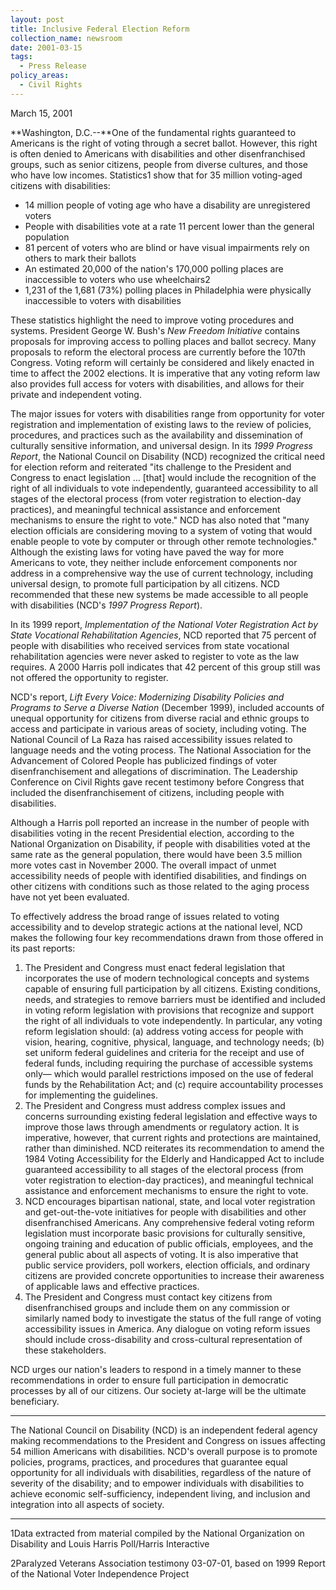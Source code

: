```yaml
---
layout: post
title: Inclusive Federal Election Reform
collection_name: newsroom
date: 2001-03-15
tags:
  - Press Release
policy_areas:
  - Civil Rights
---
```


March 15, 2001

**Washington, D.C.--**One of the fundamental rights guaranteed to Americans is the right of voting through a secret ballot. However, this right is often denied to Americans with disabilities and other disenfranchised groups, such as senior citizens, people from diverse cultures, and those who have low incomes. Statistics1 show that for 35 million voting-aged citizens with disabilities:

- 14 million people of voting age who have a disability are unregistered voters
- People with disabilities vote at a rate 11 percent lower than the general population
- 81 percent of voters who are blind or have visual impairments rely on others to mark their ballots
- An estimated 20,000 of the nation's 170,000 polling places are inaccessible to voters who use wheelchairs2
- 1,231 of the 1,681 (73%) polling places in Philadelphia were physically inaccessible to voters with disabilities

These statistics highlight the need to improve voting procedures and systems. President George W. Bush's *New Freedom Initiative* contains proposals for improving access to polling places and ballot secrecy. Many proposals to reform the electoral process are currently before the 107th Congress. Voting reform will certainly be considered and likely enacted in time to affect the 2002 elections. It is imperative that any voting reform law also provides full access for voters with disabilities, and allows for their private and independent voting.

The major issues for voters with disabilities range from opportunity for voter registration and implementation of existing laws to the review of policies, procedures, and practices such as the availability and dissemination of culturally sensitive information, and universal design. In its *1999 Progress Report*, the National Council on Disability (NCD) recognized the critical need for election reform and reiterated "its challenge to the President and Congress to enact legislation … \[that] would include the recognition of the right of all individuals to vote independently, guaranteed accessibility to all stages of the electoral process (from voter registration to election-day practices), and meaningful technical assistance and enforcement mechanisms to ensure the right to vote." NCD has also noted that "many election officials are considering moving to a system of voting that would enable people to vote by computer or through other remote technologies." Although the existing laws for voting have paved the way for more Americans to vote, they neither include enforcement components nor address in a comprehensive way the use of current technology, including universal design, to promote full participation by all citizens. NCD recommended that these new systems be made accessible to all people with disabilities (NCD's *1997 Progress Report*).

In its 1999 report, *Implementation of the National Voter Registration Act by State Vocational Rehabilitation Agencies*, NCD reported that 75 percent of people with disabilities who received services from state vocational rehabilitation agencies were never asked to register to vote as the law requires. A 2000 Harris poll indicates that 42 percent of this group still was not offered the opportunity to register.

NCD's report, *Lift Every Voice: Modernizing Disability Policies and Programs to Serve a Diverse Nation* (December 1999), included accounts of unequal opportunity for citizens from diverse racial and ethnic groups to access and participate in various areas of society, including voting. The National Council of La Raza has raised accessibility issues related to language needs and the voting process. The National Association for the Advancement of Colored People has publicized findings of voter disenfranchisement and allegations of discrimination. The Leadership Conference on Civil Rights gave recent testimony before Congress that included the disenfranchisement of citizens, including people with disabilities.

Although a Harris poll reported an increase in the number of people with disabilities voting in the recent Presidential election, according to the National Organization on Disability, if people with disabilities voted at the same rate as the general population, there would have been 3.5 million more votes cast in November 2000. The overall impact of unmet accessibility needs of people with identified disabilities, and findings on other citizens with conditions such as those related to the aging process have not yet been evaluated.

To effectively address the broad range of issues related to voting accessibility and to develop strategic actions at the national level, NCD makes the following four key recommendations drawn from those offered in its past reports:

1. The President and Congress must enact federal legislation that incorporates the use of modern technological concepts and systems capable of ensuring full participation by all citizens. Existing conditions, needs, and strategies to remove barriers must be identified and included in voting reform legislation with provisions that recognize and support the right of all individuals to vote independently. In particular, any voting reform legislation should: (a) address voting access for people with vision, hearing, cognitive, physical, language, and technology needs; (b) set uniform federal guidelines and criteria for the receipt and use of federal funds, including requiring the purchase of accessible systems only— which would parallel restrictions imposed on the use of federal funds by the Rehabilitation Act; and (c) require accountability processes for implementing the guidelines.
2. The President and Congress must address complex issues and concerns surrounding existing federal legislation and effective ways to improve those laws through amendments or regulatory action. It is imperative, however, that current rights and protections are maintained, rather than diminished. NCD reiterates its recommendation to amend the 1984 Voting Accessibility for the Elderly and Handicapped Act to include guaranteed accessibility to all stages of the electoral process (from voter registration to election-day practices), and meaningful technical assistance and enforcement mechanisms to ensure the right to vote.
3. NCD encourages bipartisan national, state, and local voter registration and get-out-the-vote initiatives for people with disabilities and other disenfranchised Americans. Any comprehensive federal voting reform legislation must incorporate basic provisions for culturally sensitive, ongoing training and education of public officials, employees, and the general public about all aspects of voting. It is also imperative that public service providers, poll workers, election officials, and ordinary citizens are provided concrete opportunities to increase their awareness of applicable laws and effective practices.
4. The President and Congress must contact key citizens from disenfranchised groups and include them on any commission or similarly named body to investigate the status of the full range of voting accessibility issues in America. Any dialogue on voting reform issues should include cross-disability and cross-cultural representation of these stakeholders.

NCD urges our nation's leaders to respond in a timely manner to these recommendations in order to ensure full participation in democratic processes by all of our citizens. Our society at-large will be the ultimate beneficiary.

---

The National Council on Disability (NCD) is an independent federal agency making recommendations to the President and Congress on issues affecting 54 million Americans with disabilities. NCD's overall purpose is to promote policies, programs, practices, and procedures that guarantee equal opportunity for all individuals with disabilities, regardless of the nature of severity of the disability; and to empower individuals with disabilities to achieve economic self-sufficiency, independent living, and inclusion and integration into all aspects of society.

---

1Data extracted from material compiled by the National Organization on Disability and Louis Harris Poll/Harris Interactive

2Paralyzed Veterans Association testimony 03-07-01, based on 1999 Report of the National Voter Independence Project
